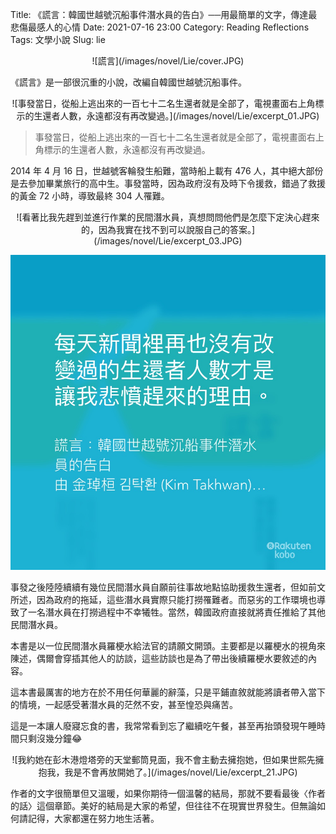 Title: 《謊言：韓國世越號沉船事件潛水員的告白》──用最簡單的文字，傳達最悲傷最感人的心情
Date: 2021-07-16 23:00
Category: Reading Reflections
Tags: 文學小說
Slug: lie

<center>
![謊言](/images/novel/Lie/cover.JPG)
</center>

《謊言》是一部很沉重的小說，改編自韓國世越號沉船事件。

<center>
![事發當日，從船上逃出來的一百七十二名生還者就是全部了，電視畫面右上角標示的生還者人數，永遠都沒有再改變過。](/images/novel/Lie/excerpt_01.JPG)
</center>

> 事發當日，從船上逃出來的一百七十二名生還者就是全部了，電視畫面右上角標示的生還者人數，永遠都沒有再改變過。

2014 年 4 月 16 日，世越號客輪發生船難，當時船上載有 476 人，其中絕大部份是去參加畢業旅行的高中生。事發當時，因為政府沒有及時下令援救，錯過了救援的黃金 72 小時，導致最終 304 人罹難。

<center>
![看著比我先趕到並進行作業的民間潛水員，真想問問他們是怎麼下定決心趕來的，因為我實在找不到可以說服自己的答案。](/images/novel/Lie/excerpt_03.JPG)

![每天新聞裡再也沒有改變過的生還者人數才是讓我悲憤趕來的理由。](/images/novel/Lie/excerpt_04.JPG)
</center>

事發之後陸陸續續有幾位民間潛水員自願前往事故地點協助援救生還者，但如前文所述，因為政府的拖延，這些潛水員實際只能打撈罹難者。而惡劣的工作環境也導致了一名潛水員在打撈過程中不幸犧牲。當然，韓國政府直接就將責任推給了其他民間潛水員。

本書是以一位民間潛水員羅梗水給法官的請願文開頭。主要都是以羅梗水的視角來陳述，偶爾會穿插其他人的訪談，這些訪談也是為了帶出後續羅梗水要敘述的內容。

這本書最厲害的地方在於不用任何華麗的辭藻，只是平鋪直敘就能將讀者帶入當下的情境，一起感受著潛水員的茫然不安，甚至惶恐與痛苦。

這是一本讓人廢寢忘食的書，我常常看到忘了繼續吃午餐，甚至再抬頭發現午睡時間只剩沒幾分鐘😂

<center>
![我約她在彭木港燈塔旁的天堂郵筒見面，我不會主動去擁抱她，但如果世熙先擁抱我，我是不會再放開她了。](/images/novel/Lie/excerpt_21.JPG)
</center>

作者的文字很簡單但又溫暖，如果你期待一個溫馨的結局，那就不要看最後〈作者的話〉這個章節。美好的結局是大家的希望，但往往不在現實世界發生。但無論如何請記得，大家都還在努力地生活著。